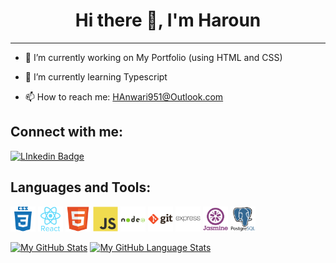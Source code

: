 # <div align="center"> Hi there 👋, I'm Haroun </div>

---

* 🔭 I’m currently working on My Portfolio (using HTML and CSS) 

* 🌱 I’m currently learning Typescript

* 📫 How to reach me: HAnwari951@Outlook.com

## Connect with me: 
[![LInkedin Badge](https://external-content.duckduckgo.com/iu/?u=http%3A%2F%2Fdartagnanguedes.com.br%2Fimg%2Fif_linkedin.png&f=1&nofb=1&ipt=07b430621b07c060ed43957f82ff795d898c38940fb38994dc051d42306fa3e5&ipo=images)](https://www.linkedin.com/in/harounanwari)

## Languages and Tools: 
[<img src="https://github.com/devicons/devicon/blob/master/icons/css3/css3-plain-wordmark.svg"  title="CSS3" alt="CSS" width="40" height="40"/>](https://www.w3schools.com/Css/)
[<img src="https://github.com/devicons/devicon/blob/master/icons/react/react-original-wordmark.svg" title="React" alt="React" width="40" height="40"/>](https://react.dev/)
[<img src="https://github.com/devicons/devicon/blob/master/icons/html5/html5-original.svg" title="HTML5" alt="HTML" width="40" height="40"/>](https://html.spec.whatwg.org/multipage/)
[<img src="https://github.com/devicons/devicon/blob/master/icons/javascript/javascript-original.svg" title="JavaScript" alt="JavaScript" width="40" height="40"/>](https://developer.mozilla.org/en-US/docs/Web/javascript)
[<img src="https://github.com/devicons/devicon/blob/master/icons/nodejs/nodejs-original-wordmark.svg" title="NodeJS" alt="NodeJS" width="40" height="40"/>](https://nodejs.org/en)
[<img src="https://github.com/devicons/devicon/blob/master/icons/git/git-original-wordmark.svg" title="Git" alt="Git" width="40" height="40"/>](https://git-scm.com/doc)
[<img src="https://github.com/devicons/devicon/blob/master/icons/express/express-original-wordmark.svg" title="Express" alt="Express" width="40" height="40"/>](https://expressjs.com/)
[<img src="https://github.com/devicons/devicon/blob/master/icons/jasmine/jasmine-plain-wordmark.svg" title="Jasmine" alt="Jasmine" width="40" height="40"/>](https://jasmine.github.io/)
[<img src="https://github.com/devicons/devicon/blob/master/icons/postgresql/postgresql-original-wordmark.svg" title="postgreSQL" alt="postgresSQL" width="40" height="40"/>](https://www.postgresql.org/)

[![My GitHub Stats](https://github-readme-stats.vercel.app/api/?username=Haroogle&count_private=true&theme=tokyonight&showicons=true)]()
[![My GitHub Language Stats](https://github-readme-stats.vercel.app/api/top-langs/?username=Haroogle&langs_count=5&theme=tokyonight)]()
<!--
**Haroogle/Haroogle** is a ✨ _special_ ✨ repository because its `README.md` (this file) appears on your GitHub profile.

Here are some ideas to get you started:

- 🔭 I’m currently working on ...
- 🌱 I’m currently learning ...
- 👯 I’m looking to collaborate on ...
- 🤔 I’m looking for help with ...
- 💬 Ask me about ...
- 📫 How to reach me: ...
- 😄 Pronouns: ...
- ⚡ Fun fact: ...
-->
